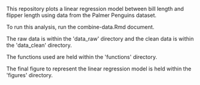 This repository plots a linear regression model between bill length and flipper length using data from the Palmer Penguins dataset.

To run this analysis, run the combine-data.Rmd document.


The raw data is within the 'data_raw' directory and the clean data is within the 'data_clean' directory.

The functions used are held within the 'functions' directory.

The final figure to represent the linear regression model is held within the 'figures' directory.
